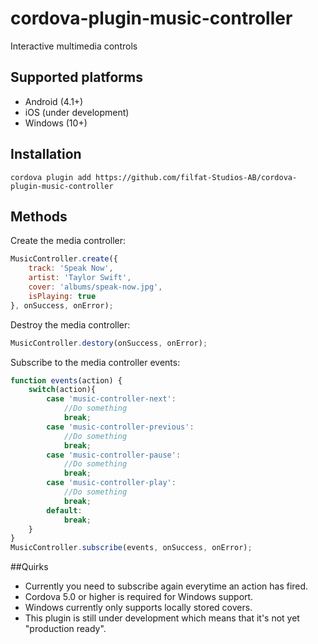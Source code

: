 # cordova-plugin-music-controller
Interactive multimedia controls

## Supported platforms
- Android (4.1+)
- iOS (under development)
- Windows (10+)

## Installation
`cordova plugin add https://github.com/filfat-Studios-AB/cordova-plugin-music-controller`

## Methods
Create the media controller:
```javascript
MusicController.create({
    track: 'Speak Now',
	artist: 'Taylor Swift',
    cover: 'albums/speak-now.jpg',
    isPlaying: true
}, onSuccess, onError);
```

Destroy the media controller:
```javascript
MusicController.destory(onSuccess, onError);
```

Subscribe to the media controller events:
```javascript
function events(action) {
	switch(action){
		case 'music-controller-next':
			//Do something
			break;
		case 'music-controller-previous':
			//Do something
			break;
		case 'music-controller-pause':
			//Do something
			break;
		case 'music-controller-play':
			//Do something
			break;
		default:
			break;
	}
}
MusicController.subscribe(events, onSuccess, onError);
```

##Quirks
* Currently you need to subscribe again everytime an action has fired.
* Cordova 5.0 or higher is required for Windows support.
* Windows currently only supports locally stored covers.
* This plugin is still under development which means that it's not yet "production ready".
